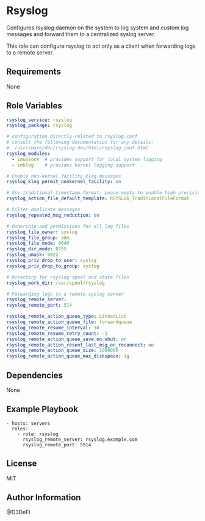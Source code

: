 Rsyslog
=======

Configures rsyslog daemon on the system to log system and custom log messages and forward them to a centralized syslog server.

This role can configure rsyslog to act only as a client when forwarding logs to a remote server.

Requirements
------------

None

Role Variables
--------------

```yaml
rsyslog_service: rsyslog
rsyslog_package: rsyslog

# configuration directly related to rsyslog.conf
# consult the following documentation for any details:
#  /usr/share/doc/rsyslog-doc/html/rsyslog_conf.html
rsyslog_modules:
  - imuxsock  # provides support for local system logging
  - imklog    # provides kernel logging support

# Enable non-kernel facility klog messages
rsyslog_klog_permit_nonkernel_facility: on

# Use traditional timestamp format. Leave empty to enable high precision timestamps
rsyslog_action_file_default_template: RSYSLOG_TraditionalFileFormat

# Filter duplicate messages
rsyslog_repeated_msg_reduction: on

# Ownership and permissions for all log files
rsyslog_file_owner: syslog
rsyslog_file_group: adm
rsyslog_file_mode: 0640
rsyslog_dir_mode: 0755
rsyslog_umask: 0022
rsyslog_priv_drop_to_user: syslog
rsyslog_priv_drop_to_group: syslog

# Directory for rsyslog spool and state files
rsyslog_work_dir: /var/spool/rsyslog

# Forwarding logs to a remote syslog server
rsyslog_remote_server:
rsyslog_remote_port: 514

rsyslog_remote_action_queue_type: LinkedList
rsyslog_remote_action_queue_file: forwardqueue
rsyslog_remote_resume_interval: 30
rsyslog_remote_resume_retry_count: -1
rsyslog_remote_action_queue_save_on_shut: on
rsyslog_remote_action_resent_last_msg_on_reconnect: on
rsyslog_remote_action_queue_size: 1000000
rsyslog_remote_action_queue_max_diskspace: 1g
```

Dependencies
------------

None

Example Playbook
----------------

    - hosts: servers
      roles:
        - role: rsyslog
          rsyslog_remote_server: rsyslog.example.com
          rsyslog_remote_port: 5514
            

License
-------

MIT

Author Information
------------------

@D3DeFi
